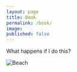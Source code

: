 ```yaml
---
layout: page
title: Book
permalink: /book/
image: 
published: false
---
```


What happens if I do this?

![Beach]({{site.baseurl}}/images/BH_GoTellEveryone_1920x1280_Alt.jpg#wide)